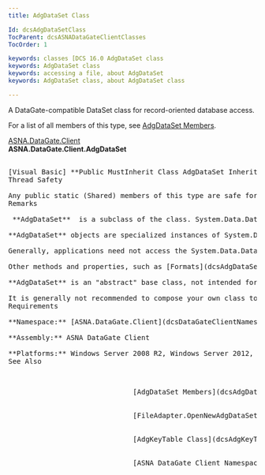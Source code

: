 ```yaml
---
title: AdgDataSet Class

Id: dcsAdgDataSetClass
TocParent: dcsASNADataGateClientClasses
TocOrder: 1

keywords: classes [DCS 16.0 AdgDataSet class
keywords: AdgDataSet class
keywords: accessing a file, about AdgDataSet
keywords: AdgDataSet class, about AdgDataSet class

---
```


A DataGate-compatible DataSet class for record-oriented database access.

For a list of all members of this type, see [AdgDataSet Members](dcsAdgDataSetMembers.html).

[ASNA.DataGate.Client](dcsDataGateClientNamespace.html) <br /> **ASNA.DataGate.Client.<span>AdgDataSet</span>** 
<pre class="syntax" />

[Visual Basic] **Public MustInherit Class AdgDataSet Inherits System.Data.DataSet** 
Thread Safety

Any public static (Shared) members of this type are safe for multithreaded operations. Any instance members are not guaranteed to be thread safe.
Remarks

<span> **AdgDataSet** </span> is a subclass of the class. <span>System.Data.DataSet</span> is used widely throughout the .NET Framework. When used in tandem with [FileAdapter](dcsFileAdapterClass.html) **AdgDataSet** features methods to facilitate record-oriented access, while maintaining all of the integration and set-oriented features of System.Data.DataSet. 

**AdgDataSet** objects are specialized instances of System.Data. DataSet, distinguished by the composition of the data tables they contain. The **Tables** property of System.Data.DataSet is a collection of objects. In **AdgDataSet** objects, the tables referred to by the Tables property represent the formats of a DataGate file. Each table in a System.Data.DataSet contains a **Rows** collection of objects. System.Data.DataRow objects are used to model records in DCS. Records are composed of fields, and in System.Data.DataRow, field data is accessed with it's **Item** and **ItemArray** properties. Some field meta-data, or type information, is available from the **Columns** property of System.Data.DataTable.

Generally, applications need not access the System.Data.DataTable objects in **AdgDataSet** via the Tables property, etc. Rather, **AdgDataSet** provides several methods and properties for accessing particular rows of a table, such as [ActiveRow](dcsAdgDataSetClassActiveRowProperty.html) property and [PrepareRow](dcsAdgDataSetClassPrepareRowMethodMain.html), [AddPreparedRowAndSetActive](dcsAdgDataSetClassAddPreparedRowAndSetActiveMethod.html), [AddRow](dcsAdgDataSetClassAddRowMethods.html), [InsertRow](dcsAdgDataSetClassInsertRowMethods.html), [SetActive](dcsAdgDataSetClassSetActiveMethods.html), and [DeleteRow](dcsAdgDataSetClassDeleteRowMethod.html) methods. 

Other methods and properties, such as [Formats](dcsAdgDataSetClassFormatsProperty.html), [FormatIDs](dcsAdgDataSetClassFormatIDsProperty.html), [GetFormatIndex](dcsAdgDataSetClassGetFormatIndexMethod.html), [GetFormatName](dcsAdgDataSetClassGetFormatNameMethod.html), [CurrentFormatIndex](dcsAdgDataSetClassGetFormatIndexMethod.html), and [CurrentFormatName](dcsAdgDataSetClassCurrentFormatNameProperty.html), provide information about the formats of the file modeled by **AdgDataSet** . When a format modeled by **AdgDataSet** contains a key, [NewKeyTable](dcsAdgDataSetClassNewKeyTableMethods.html) provides a method to construct a key buffer for keyed access methods.

**AdgDataSet** is an "abstract" base class, not intended for direct instantiation (<span>MustInherit in VB). **AdgDataSet** instances are returned by [FileAdapter.OpenNewAdgDataSet](dcsFileAdapterClassOpenNewAdgDataSetMethod.html) or by instantiating another class that inherits **AdgDataSet.** For most applications, it is sufficient to use **<code>OpenNewAdgDataSet</code>** to create the **AdgDataSet** instance, since this method creates table structures in the **AdgDataSet** to match the formats of the file to be accessed.</span>

It is generally not recommended to compose your own class to inherit **AdgDataSet** . Such a class could be directly instantiated, however. Alternately, an **AdgDataSet** sub-class created with a DCS-aware development tool, such as Visual RPG, can be directly instantiated for use with access functions like [FileAdapter.Open](dcsFileAdapterClassOpenMethod.html).
Requirements

**Namespace:** [ASNA.DataGate.Client](dcsDataGateClientNamespace.html) 

**Assembly:** ASNA DataGate Client

**Platforms:** Windows Server 2008 R2, Windows Server 2012, Windows 7, Windows 8 Pro, Windows 8.1 Pro, Windows 10
See Also

<dl />
							  [AdgDataSet Members](dcsAdgDataSetMembers.html)
							  <br />
							  [FileAdapter.OpenNewAdgDataSet](dcsFileAdapterClassOpenNewAdgDataSetMethod.html)
							  <br />
							  [AdgKeyTable Class](dcsAdgKeyTableClass.html)
							  <br />
							  [ASNA DataGate Client Namespace](dcsDataGateClientNamespace.html)
							  <br /><br />
							  <br />

